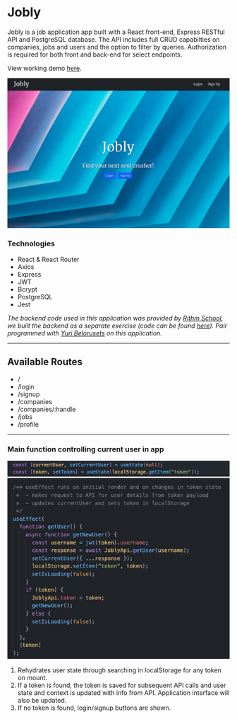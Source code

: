 # Jobly

Jobly is a job application app built with a React front-end, Express RESTful API and PostgreSQL database. The API includes full CRUD capabilties on companies, jobs and users and the option to filter by queries. Authorization is required for both front and back-end for select endpoints.

View working demo [here](https://jobly-robyn.surge.sh/).


![Home page](./public/screenshots/Homepage.png "Homepage")

### Technologies
- React & React Router
- Axios
- Express
- JWT
- Bcrypt
- PostgreSQL
- Jest

_The backend code used in this application was provided by [Rithm School](https://www.rithmschool.com/), we built the backend as a separate exercise (code can be found [here](https://github.com/robynlgy/express-jobly)). Pair programmed with [Yuri Belorusets](https://github.com/yuribelorusets) on this application._

---

## Available Routes

- /
- /login
- /signup
- /companies
- /companies/:handle
- /jobs
- /profile

---

### Main function controlling current user in app

![Code snippet - State](./public/screenshots/AppStates.png "Code snippet - State")
![Code snippet - Effect](./public/screenshots/AppUseEffect.png "Code snippet - Effect")

1. Rehydrates user state through searching in localStorage for any token on mount.
2. If a token is found, the token is saved for subsequent API calls and user state and context is updated with info from API. Application interface will also be updated.
3. If no token is found, login/signup buttons are shown.



